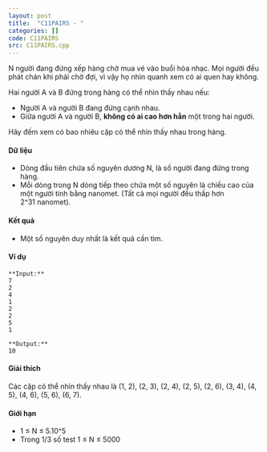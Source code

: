 ```yaml
---
layout: post
title:  "C11PAIRS - "
categories: []
code: C11PAIRS
src: C11PAIRS.cpp
---
```



N người đang đứng xếp hàng chờ mua vé vào buổi hòa nhạc. Mọi người đều phát chán khi phải chờ đợi, vì vậy họ nhìn quanh xem có ai quen hay không.

Hai người A và B đứng trong hàng có thể nhìn thấy nhau nếu:

*   Người A và người B đang đứng cạnh nhau.
*   Giữa người A và người B, **không có ai cao hơn hẳn** một trong hai người.

Hãy đếm xem có bao nhiêu cặp có thể nhìn thấy nhau trong hàng.

#### Dữ liệu

*   Dòng đầu tiên chứa số nguyên dương N, là số người đang đứng trong hàng.
*   Mỗi dòng trong N dòng tiếp theo chứa một số nguyên là chiều cao của một người tính bằng nanomet. (Tất cả mọi người đều thấp hơn 2^31 nanomet).

#### Kết quả

*   Một số nguyên duy nhất là kết quả cần tìm.

#### Ví dụ

```
**Input:**  
7  
2  
4  
1  
2  
2  
5  
1 
```

```
**Output:**  
10
```

#### Giải thích

Các cặp có thể nhìn thấy nhau là (1, 2), (2, 3), (2, 4), (2, 5), (2, 6), (3, 4), (4, 5), (4, 6), (5, 6), (6, 7).

#### Giới hạn

*   1 ≤ N ≤ 5.10^5
*   Trong 1/3 số test 1 ≤ N ≤ 5000

<!--more-->


